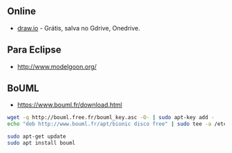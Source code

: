 

## Online
 - [draw.io](draw.io) - Grátis, salva no Gdrive, Onedrive.


## Para Eclipse
- http://www.modelgoon.org/


## BoUML
- https://www.bouml.fr/download.html

```sh
wget -q http://bouml.free.fr/bouml_key.asc -O- | sudo apt-key add -
echo "deb http://www.bouml.fr/apt/bionic disco free" | sudo tee -a /etc/apt/sources.list

sudo apt-get update
sudo apt install bouml
```